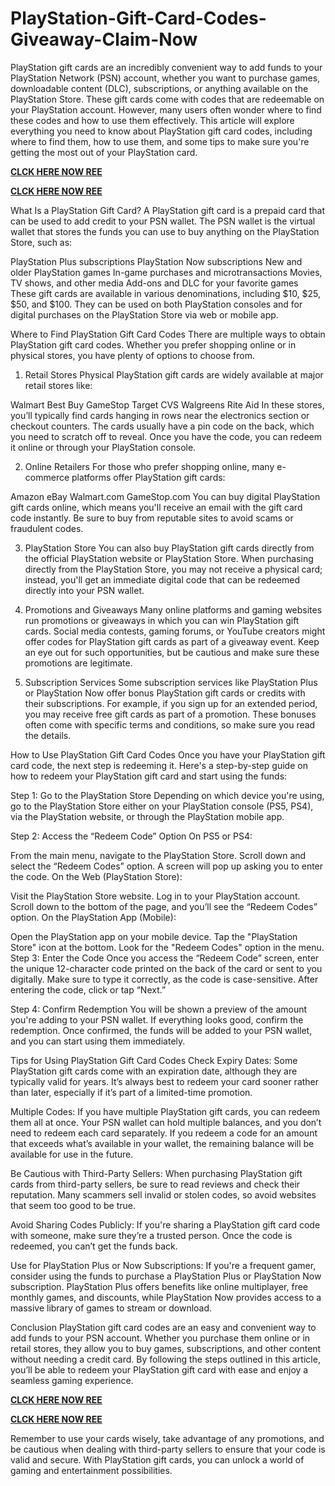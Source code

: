 # PlayStation-Gift-Card-Codes-Giveaway-Claim-Now
PlayStation gift cards are an incredibly convenient way to add funds to your PlayStation Network (PSN) account, whether you want to purchase games, downloadable content (DLC), subscriptions, or anything available on the PlayStation Store. These gift cards come with codes that are redeemable on your PlayStation account. However, many users often wonder where to find these codes and how to use them effectively. This article will explore everything you need to know about PlayStation gift card codes, including where to find them, how to use them, and some tips to make sure you're getting the most out of your PlayStation card.

**[CLCK HERE NOW REE](https://tinyurl.com/pnsgiftcads)**

**[CLCK HERE NOW REE](https://tinyurl.com/pnsgiftcads)**

What Is a PlayStation Gift Card?
A PlayStation gift card is a prepaid card that can be used to add credit to your PSN wallet. The PSN wallet is the virtual wallet that stores the funds you can use to buy anything on the PlayStation Store, such as:

PlayStation Plus subscriptions
PlayStation Now subscriptions
New and older PlayStation games
In-game purchases and microtransactions
Movies, TV shows, and other media
Add-ons and DLC for your favorite games
These gift cards are available in various denominations, including $10, $25, $50, and $100. They can be used on both PlayStation consoles and for digital purchases on the PlayStation Store via web or mobile app.

Where to Find PlayStation Gift Card Codes
There are multiple ways to obtain PlayStation gift card codes. Whether you prefer shopping online or in physical stores, you have plenty of options to choose from.

1. Retail Stores
Physical PlayStation gift cards are widely available at major retail stores like:

Walmart
Best Buy
GameStop
Target
CVS
Walgreens
Rite Aid
In these stores, you’ll typically find cards hanging in rows near the electronics section or checkout counters. The cards usually have a pin code on the back, which you need to scratch off to reveal. Once you have the code, you can redeem it online or through your PlayStation console.

2. Online Retailers
For those who prefer shopping online, many e-commerce platforms offer PlayStation gift cards:

Amazon
eBay
Walmart.com
GameStop.com
You can buy digital PlayStation gift cards online, which means you'll receive an email with the gift card code instantly. Be sure to buy from reputable sites to avoid scams or fraudulent codes.

3. PlayStation Store
You can also buy PlayStation gift cards directly from the official PlayStation website or PlayStation Store. When purchasing directly from the PlayStation Store, you may not receive a physical card; instead, you'll get an immediate digital code that can be redeemed directly into your PSN wallet.

4. Promotions and Giveaways
Many online platforms and gaming websites run promotions or giveaways in which you can win PlayStation gift cards. Social media contests, gaming forums, or YouTube creators might offer codes for PlayStation gift cards as part of a giveaway event. Keep an eye out for such opportunities, but be cautious and make sure these promotions are legitimate.

5. Subscription Services
Some subscription services like PlayStation Plus or PlayStation Now offer bonus PlayStation gift cards or credits with their subscriptions. For example, if you sign up for an extended period, you may receive free gift cards as part of a promotion. These bonuses often come with specific terms and conditions, so make sure you read the details.

How to Use PlayStation Gift Card Codes
Once you have your PlayStation gift card code, the next step is redeeming it. Here's a step-by-step guide on how to redeem your PlayStation gift card and start using the funds:

Step 1: Go to the PlayStation Store
Depending on which device you're using, go to the PlayStation Store either on your PlayStation console (PS5, PS4), via the PlayStation website, or through the PlayStation mobile app.

Step 2: Access the “Redeem Code” Option
On PS5 or PS4:

From the main menu, navigate to the PlayStation Store.
Scroll down and select the “Redeem Codes” option.
A screen will pop up asking you to enter the code.
On the Web (PlayStation Store):

Visit the PlayStation Store website.
Log in to your PlayStation account.
Scroll down to the bottom of the page, and you’ll see the “Redeem Codes” option.
On the PlayStation App (Mobile):

Open the PlayStation app on your mobile device.
Tap the "PlayStation Store" icon at the bottom.
Look for the "Redeem Codes" option in the menu.
Step 3: Enter the Code
Once you access the “Redeem Code” screen, enter the unique 12-character code printed on the back of the card or sent to you digitally. Make sure to type it correctly, as the code is case-sensitive. After entering the code, click or tap “Next.”

Step 4: Confirm Redemption
You will be shown a preview of the amount you're adding to your PSN wallet. If everything looks good, confirm the redemption. Once confirmed, the funds will be added to your PSN wallet, and you can start using them immediately.

Tips for Using PlayStation Gift Card Codes
Check Expiry Dates: Some PlayStation gift cards come with an expiration date, although they are typically valid for years. It’s always best to redeem your card sooner rather than later, especially if it’s part of a limited-time promotion.

Multiple Codes: If you have multiple PlayStation gift cards, you can redeem them all at once. Your PSN wallet can hold multiple balances, and you don’t need to redeem each card separately. If you redeem a code for an amount that exceeds what’s available in your wallet, the remaining balance will be available for use in the future.

Be Cautious with Third-Party Sellers: When purchasing PlayStation gift cards from third-party sellers, be sure to read reviews and check their reputation. Many scammers sell invalid or stolen codes, so avoid websites that seem too good to be true.

Avoid Sharing Codes Publicly: If you're sharing a PlayStation gift card code with someone, make sure they’re a trusted person. Once the code is redeemed, you can’t get the funds back.

Use for PlayStation Plus or Now Subscriptions: If you're a frequent gamer, consider using the funds to purchase a PlayStation Plus or PlayStation Now subscription. PlayStation Plus offers benefits like online multiplayer, free monthly games, and discounts, while PlayStation Now provides access to a massive library of games to stream or download.

Conclusion
PlayStation gift card codes are an easy and convenient way to add funds to your PSN account. Whether you purchase them online or in retail stores, they allow you to buy games, subscriptions, and other content without needing a credit card. By following the steps outlined in this article, you’ll be able to redeem your PlayStation gift card with ease and enjoy a seamless gaming experience.

**[CLCK HERE NOW REE](https://tinyurl.com/pnsgiftcads)**

**[CLCK HERE NOW REE](https://tinyurl.com/pnsgiftcads)**

Remember to use your cards wisely, take advantage of any promotions, and be cautious when dealing with third-party sellers to ensure that your code is valid and secure. With PlayStation gift cards, you can unlock a world of gaming and entertainment possibilities.
